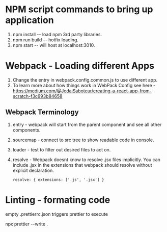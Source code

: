 # NPM script commands to bring up application

1. npm install -- load npm 3rd party libraries.
2. npm run build -- hotfix loading.
3. npm start -- will host at localhost:3010.

# Webpack - Loading different Apps
1. Change the entry in webpack.config.common.js to use different app.
2. To learn more about how things work in WebPack Config see here - https://medium.com/@JedaiSaboteur/creating-a-react-app-from-scratch-f3c693b84658

## Webpack Terminology
1. entry - webpack will start from the parent component and see all other components.
2. sourcemap - connect to src tree to show readable code in console.
3. loader - test to filter out desired files to act on. 
4. resolve - Webpack doesnt know to resolve .jsx files implicitly. You can include .jsx in the extensions that webpack should resolve without explicit declaration.

    `resolve: { extensions: ['.js', '.jsx'] }`


# Linting - formating code
empty .prettierrc.json triggers prettier to execute

npx prettier --write .